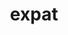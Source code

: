 ---
title: "expat"
layout: cache
categories: [package, develop]
meta: {"versions": ["2.4.8"], "compilers": ["gcc@7.5.0", "gcc@8.4.0"]}
spec_files: 
 - spec-0.json
 - spec-1.json
spec_names:
 - 'expat@2.4.8%gcc@7.5.0+libbsd arch=linux-ubuntu18.04-x86_64 ^libbsd@0.11.5%gcc@7.5.0 arch=linux-ubuntu18.04-x86_64 ^libmd@1.0.4%gcc@7.5.0 arch=linux-ubuntu18.04-x86_64'
 - 'expat@2.4.8%gcc@8.4.0+libbsd arch=linux-ubuntu18.04-x86_64 ^libbsd@0.11.5%gcc@8.4.0 arch=linux-ubuntu18.04-x86_64 ^libmd@1.0.4%gcc@8.4.0 arch=linux-ubuntu18.04-x86_64'
---